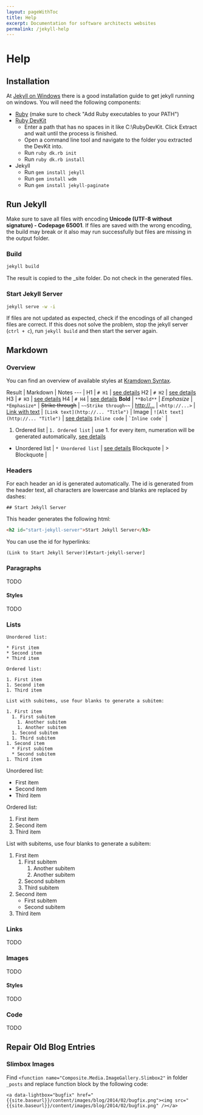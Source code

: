 ```yaml
---
layout: pageWithToc
title: Help
excerpt: Documentation for software architects websites
permalink: /jekyll-help
---
```


# Help

## Installation

At [Jekyll on Windows](http://jekyll-windows.juthilo.com/) there is a good installation guide to get jekyll running on windows. You will need the following components:

* [Ruby](http://rubyinstaller.org/downloads/) (make sure to check "Add Ruby executables to your PATH")
* [Ruby DevKit](http://rubyinstaller.org/downloads/)
  * Enter a path that has no spaces in it like C:\RubyDevKit\. Click Extract and wait until the process is finished.
  * Open a command line tool and navigate to the folder you extracted the DevKit into.
  * Run `ruby dk.rb init`
  * Run `ruby dk.rb install`
* Jekyll
  * Run `gem install jekyll`
  * Run `gem install wdm`
  * Run `gem install jekyll-paginate`

## Run Jekyll

Make sure to save all files with encoding **Unicode (UTF-8 without signature) - Codepage 65001**. If files are saved with the wrong encoding, 
the build may break or it also may run successfully but files are missing in the output folder.

### Build

```bat
jekyll build
```

The result is copied to the _site folder. Do not check in the generated files.

### Start Jekyll Server

```bat
jekyll serve -w -i
```

If files are not updated as expected, check if the encodings of all changed files are correct. If this does not solve the problem, 
stop the jekyll server (`ctrl + c`), run `jekyll build` and then start the server again.

## Markdown

### Overview

You can find an overview of available styles at [Kramdown Syntax](http://kramdown.gettalong.org/syntax.html).

Result | Markdown | Notes
--- | 
H1 | `# H1` | [see details](#headers)
H2 | `# H2` | [see details](#headers)
H3 | `# H3` | [see details](#headers)
H4 | `# H4` | [see details](#headers)
**Bold** | `**Bold**` | 
*Emphasize* | `*Emphasize*` |
~~Strike through~~ | `~~Strike through~~` |
<http://...> | `<http://...>` | 
[Link with text](http://...) | `[Link text](http://... "Title")` |
Image | `![Alt text](http://... "Title")` |  [see details](#images)
`Inline code` | `` `Inline code` `` |
1. Ordered list | `1. Ordered list` | use 1. for every item, numeration will be generated automatically, [see details](#lists)
* Unordered list | `* Unordered list` | [see details](#lists)
Blockquote | > Blockquote |

### Headers

For each header an id is generated automatically. 
The id is generated from the header text, all characters are lowercase and blanks are replaced by dashes:

```
## Start Jekyll Server
``` 

This header generates the following html:

```html
<h2 id="start-jekyll-server">Start Jekyll Server</h3>
```

You can use the id for hyperlinks:

```
(Link to Start Jekyll Server)[#start-jekyll-server]
```

### Paragraphs

TODO

#### Styles

TODO

### Lists

```
Unordered list:

* First item
* Second item
* Third item

Ordered list:

1. First item
1. Second item
1. Third item

List with subitems, use four blanks to generate a subitem:

1. First item
  1. First subitem
    1. Another subitem
    1. Another subitem
  1. Second subitem
  1. Third subitem
1. Second item
  * First subitem
  * Second subitem
1. Third item
```

Unordered list:

* First item
* Second item
* Third item

Ordered list:

1. First item
1. Second item
1. Third item

List with subitems, use four blanks to generate a subitem:

1. First item
    1. First subitem
        1. Another subitem
        1. Another subitem
    1. Second subitem
    1. Third subitem
1. Second item
    * First subitem
    * Second subitem
1. Third item

### Links

TODO

### Images

TODO

#### Styles

TODO

### Code

TODO

## Repair Old Blog Entries

### Slimbox Images

Find `<function name="Composite.Media.ImageGallery.Slimbox2"` in folder `_posts` and replace function block by the following code:

```
<a data-lightbox="bugfix" href="{{site.baseurl}}/content/images/blog/2014/02/bugfix.png"><img src="{{site.baseurl}}/content/images/blog/2014/02/bugfix.png" /></a>
```